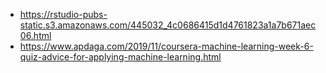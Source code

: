 - https://rstudio-pubs-static.s3.amazonaws.com/445032_4c0686415d1d4761823a1a7b671aec06.html
- https://www.apdaga.com/2019/11/coursera-machine-learning-week-6-quiz-advice-for-applying-machine-learning.html